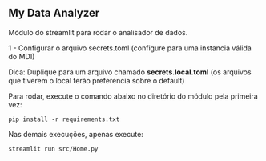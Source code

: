 My Data Analyzer
---

Módulo do streamlit para rodar o analisador de dados.

1 - Configurar o arquivo secrets.toml (configure para uma instancia válida do MDI)


Dica: Duplique para um arquivo chamado **secrets.local.toml** (os arquivos que tiverem o local terão preferencia sobre o default)

Para rodar, execute o comando abaixo no diretório do módulo pela primeira vez:

```
pip install -r requirements.txt
```

Nas demais execuções, apenas execute:
```
streamlit run src/Home.py
```